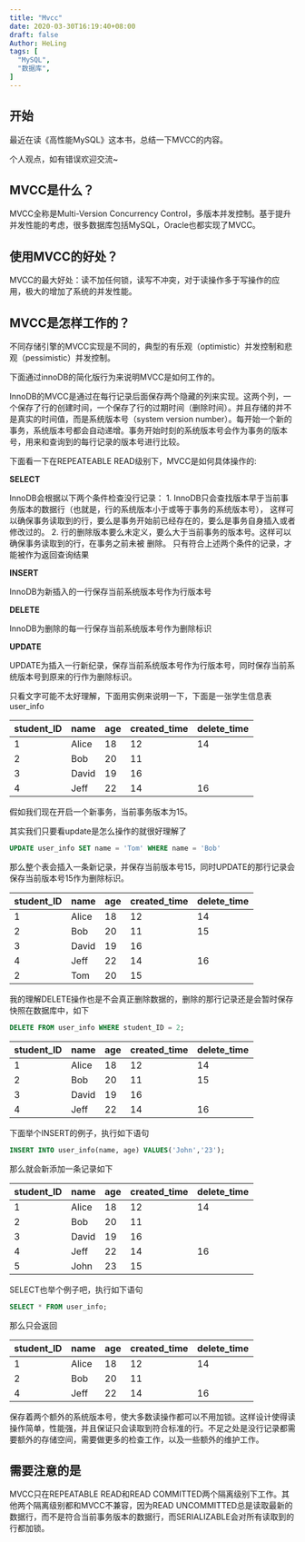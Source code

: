 ```yaml
---
title: "Mvcc"
date: 2020-03-30T16:19:40+08:00
draft: false
Author: HeLing
tags: [
  "MySQL",
  "数据库",
]
---
```




## 开始

最近在读《高性能MySQL》这本书，总结一下MVCC的内容。

个人观点，如有错误欢迎交流~

## MVCC是什么？

MVCC全称是Multi-Version Concurrency Control，多版本并发控制。基于提升并发性能的考虑，很多数据库包括MySQL，Oracle也都实现了MVCC。



## 使用MVCC的好处？

MVCC的最大好处：读不加任何锁，读写不冲突，对于读操作多于写操作的应用，极大的增加了系统的并发性能。



## MVCC是怎样工作的？

不同存储引擎的MVCC实现是不同的，典型的有乐观（optimistic）并发控制和悲观（pessimistic）并发控制。

下面通过innoDB的简化版行为来说明MVCC是如何工作的。

InnoDB的MVCC是通过在每行记录后面保存两个隐藏的列来实现。这两个列，一个保存了行的创建时间，一个保存了行的过期时间（删除时间）。并且存储的并不是真实的时间值，而是系统版本号（system version number）。每开始一个新的事务，系统版本号都会自动递增。事务开始时刻的系统版本号会作为事务的版本号，用来和查询到的每行记录的版本号进行比较。

下面看一下在REPEATEABLE READ级别下，MVCC是如何具体操作的:

**SELECT**

InnoDB会根据以下两个条件检查没行记录：
 	1.  InnoDB只会查找版本早于当前事务版本的数据行（也就是，行的系统版本小于或等于事务的系统版本号），
      这样可以确保事务读取到的行，要么是事务开始前已经存在的，要么是事务自身插入或者修改过的。
 	2.   行的删除版本要么未定义，要么大于当前事务的版本号。这样可以确保事务读取到的行，在事务之前未被
      删除。
只有符合上述两个条件的记录，才能被作为返回查询结果

**INSERT**

InnoDB为新插入的一行保存当前系统版本号作为行版本号

**DELETE**

InnoDB为删除的每一行保存当前系统版本号作为删除标识

**UPDATE**

UPDATE为插入一行新纪录，保存当前系统版本号作为行版本号，同时保存当前系统版本号到原来的行作为删除标识。



只看文字可能不太好理解，下面用实例来说明一下，下面是一张学生信息表user_info

| student_ID | name  | age  | created_time | delete_time |
| ---------- | ----- | ---- | ------------ | ----------- |
| 1          | Alice | 18   | 12           | 14          |
| 2          | Bob   | 20   | 11           |             |
| 3          | David | 19   | 16           |             |
| 4          | Jeff  | 22   | 14           | 16          |



假如我们现在开启一个新事务，当前事务版本为15。

其实我们只要看update是怎么操作的就很好理解了

```sql
UPDATE user_info SET name = 'Tom' WHERE name = 'Bob'
```

那么整个表会插入一条新记录，并保存当前版本号15，同时UPDATE的那行记录会保存当前版本号15作为删除标识。

| student_ID | name  | age  | created_time | delete_time |
| ---------- | ----- | ---- | ------------ | ----------- |
| 1          | Alice | 18   | 12           | 14          |
| 2          | Bob   | 20   | 11           | 15          |
| 3          | David | 19   | 16           |             |
| 4          | Jeff  | 22   | 14           | 16          |
| 2          | Tom   | 20   | 15           |             |

我的理解DELETE操作也是不会真正删除数据的，删除的那行记录还是会暂时保存快照在数据库中，如下

```sql
DELETE FROM user_info WHERE student_ID = 2;
```

| student_ID | name  | age  | created_time | delete_time |
| ---------- | ----- | ---- | ------------ | ----------- |
| 1          | Alice | 18   | 12           | 14          |
| 2          | Bob   | 20   | 11           | 15          |
| 3          | David | 19   | 16           |             |
| 4          | Jeff  | 22   | 14           | 16          |



下面举个INSERT的例子，执行如下语句

```sql
INSERT INTO user_info(name, age) VALUES('John','23');
```

那么就会新添加一条记录如下

| student_ID | name  | age  | created_time | delete_time |
| ---------- | ----- | ---- | ------------ | ----------- |
| 1          | Alice | 18   | 12           | 14          |
| 2          | Bob   | 20   | 11           |             |
| 3          | David | 19   | 16           |             |
| 4          | Jeff  | 22   | 14           | 16          |
| 5          | John  | 23   | 15           |             |

SELECT也举个例子吧，执行如下语句

```sql
SELECT * FROM user_info;
```

那么只会返回

| student_ID | name  | age  | created_time | delete_time |
| ---------- | ----- | ---- | ------------ | ----------- |
| 1          | Alice | 18   | 12           | 14          |
| 2          | Bob   | 20   | 11           |             |
| 4          | Jeff  | 22   | 14           | 16          |



保存着两个额外的系统版本号，使大多数读操作都可以不用加锁。这样设计使得读操作简单，性能强，并且保证只会读取到符合标准的行。不足之处是没行记录都需要额外的存储空间，需要做更多的检查工作，以及一些额外的维护工作。



## 需要注意的是
MVCC只在REPEATABLE READ和READ COMMITTED两个隔离级别下工作。其他两个隔离级别都和MVCC不兼容，因为READ UNCOMMITTED总是读取最新的数据行，而不是符合当前事务版本的数据行，而SERIALIZABLE会对所有读取到的行都加锁。